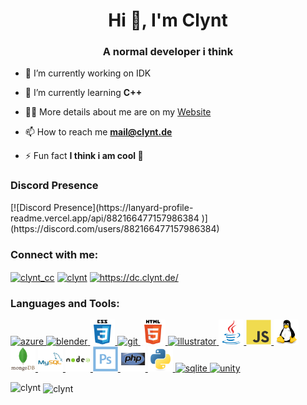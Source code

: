 <h1 align="center">Hi 👋, I'm Clynt</h1>
<h3 align="center">A normal developer i think</h3>


- 🔭 I’m currently working on IDK

- 🌱 I’m currently learning **C++**

- 👨‍💻 More details about me are on my [Website](https://clynt.de/)

- 📫 How to reach me **mail@clynt.de**

- ⚡ Fun fact **I think i am cool 🚬**
<h3 algin="left">Discord Presence</h3>
    [![Discord Presence](https://lanyard-profile-readme.vercel.app/api/882166477157986384
                            )](https://discord.com/users/882166477157986384)

<h3 align="left">Connect with me:</h3>
<p align="left">
<a href="https://instagram.com/clynt_cc" target="blank"><img align="center" src="https://cdn.jsdelivr.net/npm/simple-icons@3.0.1/icons/instagram.svg" alt="clynt_cc" height="30" width="40" /></a>
<a href="https://youtube.com/channel/" target="blank"><img align="center" src="https://cdn.jsdelivr.net/npm/simple-icons@3.0.1/icons/youtube.svg" alt="clynt" height="30" width="40" /></a>
<a href="https://dc.clynt.de/" target="blank"><img align="center" src="https://cdn.jsdelivr.net/npm/simple-icons@3.0.1/icons/discord.svg" alt="https://dc.clynt.de/" height="30" width="40" /></a>
</p>

<h3 align="left">Languages and Tools:</h3>
<p align="left"> <a href="https://azure.microsoft.com/en-in/" target="_blank"> <img src="https://www.vectorlogo.zone/logos/microsoft_azure/microsoft_azure-icon.svg" alt="azure" width="40" height="40"/> </a> <a href="https://www.blender.org/" target="_blank"> <img src="https://download.blender.org/branding/community/blender_community_badge_white.svg" alt="blender" width="40" height="40"/> </a> <a href="https://www.w3schools.com/css/" target="_blank"> <img src="https://raw.githubusercontent.com/devicons/devicon/master/icons/css3/css3-original-wordmark.svg" alt="css3" width="40" height="40"/> </a> <a href="https://git-scm.com/" target="_blank"> <img src="https://www.vectorlogo.zone/logos/git-scm/git-scm-icon.svg" alt="git" width="40" height="40"/> </a> <a href="https://www.w3.org/html/" target="_blank"> <img src="https://raw.githubusercontent.com/devicons/devicon/master/icons/html5/html5-original-wordmark.svg" alt="html5" width="40" height="40"/> </a> <a href="https://www.adobe.com/in/products/illustrator.html" target="_blank"> <img src="https://www.vectorlogo.zone/logos/adobe_illustrator/adobe_illustrator-icon.svg" alt="illustrator" width="40" height="40"/> </a> <a href="https://www.java.com" target="_blank"> <img src="https://raw.githubusercontent.com/devicons/devicon/master/icons/java/java-original.svg" alt="java" width="40" height="40"/> </a> <a href="https://developer.mozilla.org/en-US/docs/Web/JavaScript" target="_blank"> <img src="https://raw.githubusercontent.com/devicons/devicon/master/icons/javascript/javascript-original.svg" alt="javascript" width="40" height="40"/> </a> <a href="https://www.linux.org/" target="_blank"> <img src="https://raw.githubusercontent.com/devicons/devicon/master/icons/linux/linux-original.svg" alt="linux" width="40" height="40"/> </a> <a href="https://www.mongodb.com/" target="_blank"> <img src="https://raw.githubusercontent.com/devicons/devicon/master/icons/mongodb/mongodb-original-wordmark.svg" alt="mongodb" width="40" height="40"/> </a> <a href="https://www.mysql.com/" target="_blank"> <img src="https://raw.githubusercontent.com/devicons/devicon/master/icons/mysql/mysql-original-wordmark.svg" alt="mysql" width="40" height="40"/> </a> <a href="https://nodejs.org" target="_blank"> <img src="https://raw.githubusercontent.com/devicons/devicon/master/icons/nodejs/nodejs-original-wordmark.svg" alt="nodejs" width="40" height="40"/> </a> <a href="https://www.photoshop.com/en" target="_blank"> <img src="https://raw.githubusercontent.com/devicons/devicon/master/icons/photoshop/photoshop-line.svg" alt="photoshop" width="40" height="40"/> </a> <a href="https://www.php.net" target="_blank"> <img src="https://raw.githubusercontent.com/devicons/devicon/master/icons/php/php-original.svg" alt="php" width="40" height="40"/> </a> <a href="https://www.python.org" target="_blank"> <img src="https://raw.githubusercontent.com/devicons/devicon/master/icons/python/python-original.svg" alt="python" width="40" height="40"/> </a> <a href="https://www.sqlite.org/" target="_blank"> <img src="https://www.vectorlogo.zone/logos/sqlite/sqlite-icon.svg" alt="sqlite" width="40" height="40"/> </a> <a href="https://unity.com/" target="_blank"> <img src="https://www.vectorlogo.zone/logos/unity3d/unity3d-icon.svg" alt="unity" width="40" height="40"/> </a> </p>

<p><img align="left" src="https://github-readme-stats.vercel.app/api/top-langs?username=clynt707&show_icons=true&locale=en&layout=compact" alt="clynt" /></p>

<p>&nbsp;<img align="center" src="https://github-readme-stats.vercel.app/api?username=clynt707&show_icons=true&locale=en" alt="clynt" /></p>
